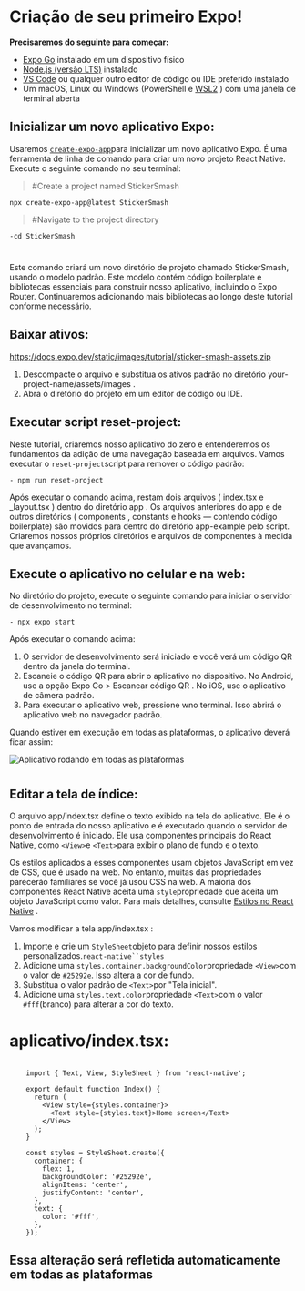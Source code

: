 # Criação de seu primeiro Expo!


**Precisaremos do seguinte para começar:**

-   [Expo Go](https://expo.dev/go) instalado em um dispositivo físico
-   [Node.js (versão LTS)](https://nodejs.org/en) instalado
-   [VS Code](https://code.visualstudio.com/) ou qualquer outro editor de código ou IDE preferido instalado
-   Um macOS, Linux ou Windows (PowerShell e [WSL2](https://expo.fyi/wsl) ) com uma janela de terminal aberta

  
## Inicializar um novo aplicativo Expo:

Usaremos [`create-expo-app`](https://docs.expo.dev/more/create-expo)para inicializar um novo aplicativo Expo. É uma ferramenta de linha de comando para criar um novo projeto React Native. Execute o seguinte comando no seu terminal:

>    #Create a project named StickerSmash

        
    npx create-expo-app@latest StickerSmash
    
   

>  #Navigate to the project directory

    
    -cd StickerSmash
#

Este comando criará um novo diretório de projeto chamado StickerSmash, usando o modelo padrão. Este modelo contém código boilerplate e bibliotecas essenciais para construir nosso aplicativo, incluindo o Expo Router. Continuaremos adicionando mais bibliotecas ao longo deste tutorial conforme necessário.

## Baixar ativos:
https://docs.expo.dev/static/images/tutorial/sticker-smash-assets.zip

1.  Descompacte o arquivo e substitua os ativos padrão no diretório your-project-name/assets/images .
2.  Abra o diretório do projeto em um editor de código ou IDE.

## Executar script reset-project:

Neste tutorial, criaremos nosso aplicativo do zero e entenderemos os fundamentos da adição de uma navegação baseada em arquivos. Vamos executar o `reset-project`script para remover o código padrão:

    - npm run reset-project
  
  Após executar o comando acima, restam dois arquivos ( index.tsx e _layout.tsx ) dentro do diretório app . Os arquivos anteriores do app e de outros diretórios ( components , constants e hooks — contendo código boilerplate) são movidos para dentro do diretório app-example pelo script. Criaremos nossos próprios diretórios e arquivos de componentes à medida que avançamos.
  
## Execute o aplicativo no celular e na web:
No diretório do projeto, execute o seguinte comando para iniciar o servidor de desenvolvimento no terminal:

    - npx expo start

Após executar o comando acima:

1.  O servidor de desenvolvimento será iniciado e você verá um código QR dentro da janela do terminal.
2.  Escaneie o código QR para abrir o aplicativo no dispositivo. No Android, use a opção Expo Go > Escanear código QR . No iOS, use o aplicativo de câmera padrão.
3.  Para executar o aplicativo web, pressione wno terminal. Isso abrirá o aplicativo web no navegador padrão.

Quando estiver em execução em todas as plataformas, o aplicativo deverá ficar assim:

![Aplicativo rodando em todas as plataformas](https://docs.expo.dev/static/images/tutorial/01-app-running-on-all-platforms.png)

#

## Editar a tela de índice:

O arquivo app/index.tsx define o texto exibido na tela do aplicativo. Ele é o ponto de entrada do nosso aplicativo e é executado quando o servidor de desenvolvimento é iniciado. Ele usa componentes principais do React Native, como `<View>`e `<Text>`para exibir o plano de fundo e o texto.

Os estilos aplicados a esses componentes usam objetos JavaScript em vez de CSS, que é usado na web. No entanto, muitas das propriedades parecerão familiares se você já usou CSS na web. A maioria dos componentes React Native aceita uma `style`propriedade que aceita um objeto JavaScript como valor. Para mais detalhes, consulte [Estilos no React Native](https://reactnative.dev/docs/style) .

Vamos modificar a tela app/index.tsx :

1.  Importe e crie um `StyleSheet`objeto para definir nossos estilos personalizados.`react-native``styles`
2.  Adicione uma `styles.container.backgroundColor`propriedade `<View>`com o valor de `#25292e`. Isso altera a cor de fundo.
3.  Substitua o valor padrão de `<Text>`por "Tela inicial".
4.  Adicione uma `styles.text.color`propriedade `<Text>`com o valor `#fff`(branco) para alterar a cor do texto.

# aplicativo/index.tsx:

```

    import { Text, View, StyleSheet } from 'react-native';
    
    export default function Index() {
      return (
        <View style={styles.container}>
          <Text style={styles.text}>Home screen</Text>
        </View>
      );
    }
    
    const styles = StyleSheet.create({
      container: {
        flex: 1,
        backgroundColor: '#25292e',
        alignItems: 'center',
        justifyContent: 'center',
      },
      text: {
        color: '#fff',
      },
    });

```

## Essa alteração será refletida automaticamente em todas as plataformas

